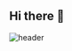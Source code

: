 ## Hi there 👋

![header](https://capsule-render.vercel.app/api?type=venom&color=fff8aa&text=Welcome&animation=twinkling&fontColor=48a4d3&fontSize=55)

<!--
**Geonheu/geonheu** is a ✨ _special_ ✨ repository because its `README.md` (this file) appears on your GitHub profile.

Here are some ideas to get you started:

- 🔭 I’m currently working on ...
- 🌱 I’m currently learning ...
- 👯 I’m looking to collaborate on ...
- 🤔 I’m looking for help with ...
- 💬 Ask me about ...
- 📫 How to reach me: ...
- 😄 Pronouns: ...
- ⚡ Fun fact: ...
-->
